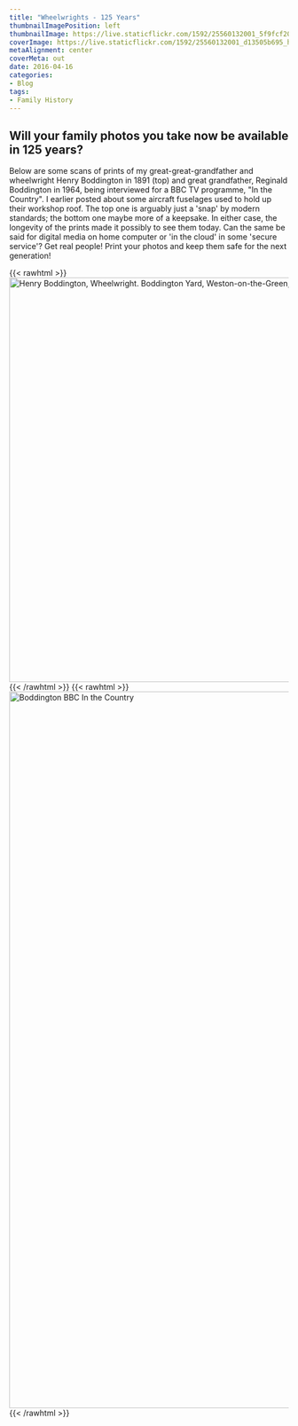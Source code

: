 ```yaml
---
title: "Wheelwrights - 125 Years"
thumbnailImagePosition: left
thumbnailImage: https://live.staticflickr.com/1592/25560132001_5f9fcf20a6_m.jpg
coverImage: https://live.staticflickr.com/1592/25560132001_d13505b695_h.jpg
metaAlignment: center
coverMeta: out
date: 2016-04-16
categories:
- Blog
tags:
- Family History
---
```

Will your family photos you take now be available in 125 years?
---
<!--more-->
Below are some scans of prints of my great-great-grandfather and wheelwright Henry Boddington in 1891 (top) and great grandfather, Reginald Boddington in 1964, being interviewed for a BBC TV programme, "In the Country". I earlier posted about some aircraft fuselages used to hold up their workshop roof. The top one is arguably just a 'snap' by modern standards; the bottom one maybe more of a keepsake. In either case, the longevity of the prints made it possibly to see them today. Can the same be said for digital media on home computer or 'in the cloud' in some 'secure service'? Get real people! Print your photos and keep them safe for the next generation!

{{< rawhtml >}}
<a data-flickr-embed="true" href="https://www.flickr.com/photos/brownphotographic/25560132001" title="Henry Boddington, Wheelwright. Boddington Yard, Weston-on-the-Green, 1891."><img src="https://live.staticflickr.com/1592/25560132001_5f9fcf20a6_b.jpg" width="1024" height="730" alt="Henry Boddington, Wheelwright. Boddington Yard, Weston-on-the-Green, 1891."></a><script async src="//embedr.flickr.com/assets/client-code.js" charset="utf-8"></script>
{{< /rawhtml >}}
{{< rawhtml >}}
<a data-flickr-embed="true" href="https://www.flickr.com/photos/brownphotographic/26286723082" title="Boddington BBC In the Country"><img src="https://live.staticflickr.com/1520/26286723082_72fbbe277a_h.jpg" width="1600" height="1293" alt="Boddington BBC In the Country"></a><script async src="//embedr.flickr.com/assets/client-code.js" charset="utf-8"></script>
{{< /rawhtml >}}
